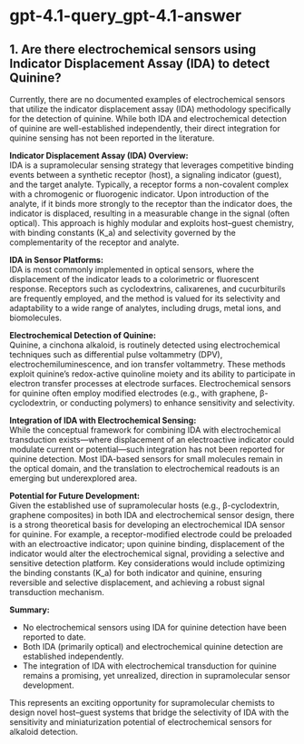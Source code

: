 # gpt-4.1-query_gpt-4.1-answer

## 1. Are there electrochemical sensors using Indicator Displacement Assay (IDA) to detect Quinine?

Currently, there are no documented examples of electrochemical sensors that utilize the indicator displacement assay (IDA) methodology specifically for the detection of quinine. While both IDA and electrochemical detection of quinine are well-established independently, their direct integration for quinine sensing has not been reported in the literature.

**Indicator Displacement Assay (IDA) Overview:**  
IDA is a supramolecular sensing strategy that leverages competitive binding events between a synthetic receptor (host), a signaling indicator (guest), and the target analyte. Typically, a receptor forms a non-covalent complex with a chromogenic or fluorogenic indicator. Upon introduction of the analyte, if it binds more strongly to the receptor than the indicator does, the indicator is displaced, resulting in a measurable change in the signal (often optical). This approach is highly modular and exploits host–guest chemistry, with binding constants (K_a) and selectivity governed by the complementarity of the receptor and analyte.

**IDA in Sensor Platforms:**  
IDA is most commonly implemented in optical sensors, where the displacement of the indicator leads to a colorimetric or fluorescent response. Receptors such as cyclodextrins, calixarenes, and cucurbiturils are frequently employed, and the method is valued for its selectivity and adaptability to a wide range of analytes, including drugs, metal ions, and biomolecules.

**Electrochemical Detection of Quinine:**  
Quinine, a cinchona alkaloid, is routinely detected using electrochemical techniques such as differential pulse voltammetry (DPV), electrochemiluminescence, and ion transfer voltammetry. These methods exploit quinine’s redox-active quinoline moiety and its ability to participate in electron transfer processes at electrode surfaces. Electrochemical sensors for quinine often employ modified electrodes (e.g., with graphene, β-cyclodextrin, or conducting polymers) to enhance sensitivity and selectivity.

**Integration of IDA with Electrochemical Sensing:**  
While the conceptual framework for combining IDA with electrochemical transduction exists—where displacement of an electroactive indicator could modulate current or potential—such integration has not been reported for quinine detection. Most IDA-based sensors for small molecules remain in the optical domain, and the translation to electrochemical readouts is an emerging but underexplored area.

**Potential for Future Development:**  
Given the established use of supramolecular hosts (e.g., β-cyclodextrin, graphene composites) in both IDA and electrochemical sensor design, there is a strong theoretical basis for developing an electrochemical IDA sensor for quinine. For example, a receptor-modified electrode could be preloaded with an electroactive indicator; upon quinine binding, displacement of the indicator would alter the electrochemical signal, providing a selective and sensitive detection platform. Key considerations would include optimizing the binding constants (K_a) for both indicator and quinine, ensuring reversible and selective displacement, and achieving a robust signal transduction mechanism.

**Summary:**  
- No electrochemical sensors using IDA for quinine detection have been reported to date.
- Both IDA (primarily optical) and electrochemical quinine detection are established independently.
- The integration of IDA with electrochemical transduction for quinine remains a promising, yet unrealized, direction in supramolecular sensor development.

This represents an exciting opportunity for supramolecular chemists to design novel host–guest systems that bridge the selectivity of IDA with the sensitivity and miniaturization potential of electrochemical sensors for alkaloid detection.

